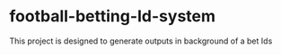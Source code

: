 # football-betting-Id-system
This project is designed to generate outputs in background of a bet Ids 
